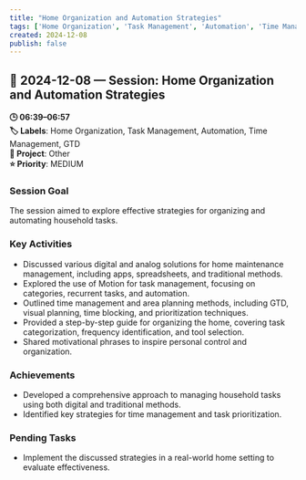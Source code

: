 ```yaml
---
title: "Home Organization and Automation Strategies"
tags: ['Home Organization', 'Task Management', 'Automation', 'Time Management', 'GTD']
created: 2024-12-08
publish: false
---
```


## 📅 2024-12-08 — Session: Home Organization and Automation Strategies

**🕒 06:39–06:57**  
**🏷️ Labels**: Home Organization, Task Management, Automation, Time Management, GTD  
**📂 Project**: Other  
**⭐ Priority**: MEDIUM  


### Session Goal
The session aimed to explore effective strategies for organizing and automating household tasks.

### Key Activities
- Discussed various digital and analog solutions for home maintenance management, including apps, spreadsheets, and traditional methods.
- Explored the use of Motion for task management, focusing on categories, recurrent tasks, and automation.
- Outlined time management and area planning methods, including GTD, visual planning, time blocking, and prioritization techniques.
- Provided a step-by-step guide for organizing the home, covering task categorization, frequency identification, and tool selection.
- Shared motivational phrases to inspire personal control and organization.

### Achievements
- Developed a comprehensive approach to managing household tasks using both digital and traditional methods.
- Identified key strategies for time management and task prioritization.

### Pending Tasks
- Implement the discussed strategies in a real-world home setting to evaluate effectiveness.
